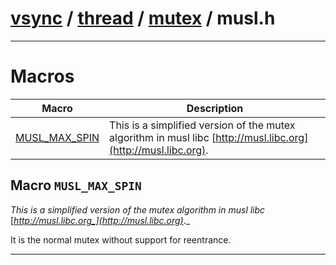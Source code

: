 #  [vsync](../../README.md) / [thread](../README.md) / [mutex](README.md) / musl.h
---
# Macros 

| Macro | Description |
|---|---|
| [MUSL_MAX_SPIN](musl.h.md#macro-musl_max_spin) | This is a simplified version of the mutex algorithm in musl libc [http://musl.libc.org](http://musl.libc.org).  |

##  Macro `MUSL_MAX_SPIN`

 
_This is a simplified version of the mutex algorithm in musl libc_ [_http://musl.libc.org_](http://musl.libc.org)_._ 


It is the normal mutex without support for reentrance. 



---
